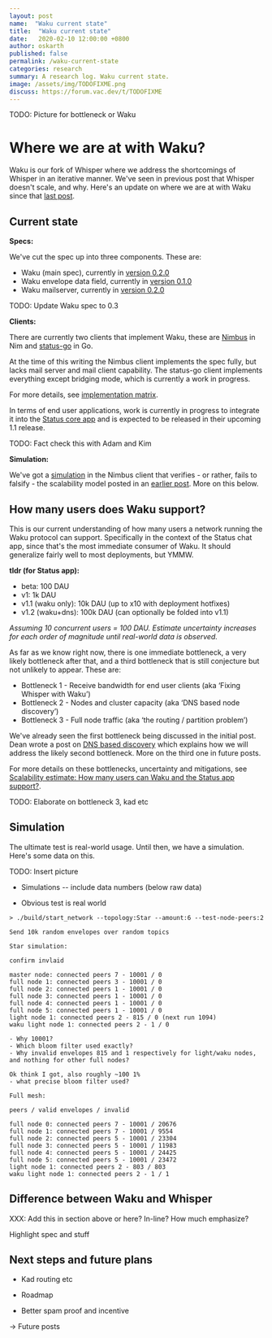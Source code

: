 ```yaml
---
layout: post
name:  "Waku current state"
title:  "Waku current state"
date:   2020-02-10 12:00:00 +0800
author: oskarth
published: false
permalink: /waku-current-state
categories: research
summary: A research log. Waku current state.
image: /assets/img/TODOFIXME.png
discuss: https://forum.vac.dev/t/TODOFIXME
---
```


TODO: Picture for bottleneck or Waku

# Where we are at with Waku?

Waku is our fork of Whisper where we address the shortcomings of Whisper in an iterative manner. We've seen in previous post that Whisper doesn't scale, and why. Here's an update on where we are at with Waku since that [last post](https://vac.dev/fixing-whisper-with-waku).

## Current state

**Specs:**

We've cut the spec up into three components. These are:

- Waku (main spec), currently in [version 0.2.0](https://specs.vac.dev/waku/waku.html)
- Waku envelope data field, currently in [version 0.1.0](https://specs.vac.dev/waku/envelope-data-format.html)
- Waku mailserver, currently in [version 0.2.0](https://specs.vac.dev/waku/mailserver.html)

TODO: Update Waku spec to 0.3

**Clients:**

There are currently two clients that implement Waku, these are [Nimbus](https://github.com/status-im/nimbus/tree/master/waku) in Nim and [status-go](https://github.com/status-im/status-go) in Go.

At the time of this writing the Nimbus client implements the spec fully, but lacks mail server and mail client capability. The status-go client implements everything except bridging mode, which is currently a work in progress.

For more details, see [implementation matrix](https://specs.vac.dev/waku/waku.html#appendix-b-implementation-notes).

In terms of end user applications, work is currently in progress to integrate it into the [Status core app](https://github.com/status-im/status-react/pull/9949) and is expected to be released in their upcoming 1.1 release.

TODO: Fact check this with Adam and Kim

**Simulation:**

We've got a [simulation](https://github.com/status-im/nimbus/tree/master/waku#testing-waku-protocol) in the Nimbus client that verifies - or rather, fails to falsify - the scalability model posted in an [earlier post](https://vac.dev/fixing-whisper-with-waku). More on this below.

## How many users does Waku support?

This is our current understanding of how many users a network running the Waku protocol can support. Specifically in the context of the Status chat app, since that's the most immediate consumer of Waku. It should generalize fairly well to most deployments, but YMMW.

**tldr (for Status app):**
- beta: 100 DAU
- v1: 1k DAU
- v1.1 (waku only): 10k DAU (up to x10 with deployment hotfixes)
- v1.2 (waku+dns): 100k DAU (can optionally be folded into v1.1)

*Assuming 10 concurrent users = 100 DAU. Estimate uncertainty increases for each order of magnitude until real-world data is observed.*

As far as we know right now, there is one immediate bottleneck, a very likely bottleneck after that, and a third bottleneck that is still conjecture but not unlikely to appear. These are:

- Bottleneck 1 - Receive bandwidth for end user clients (aka ‘Fixing Whisper with Waku’)
- Bottleneck 2 - Nodes and cluster capacity (aka ‘DNS based node discovery’)
- Bottleneck 3 - Full node traffic (aka ‘the routing / partition problem’)

We've already seen the first bottleneck being discussed in the initial post. Dean wrote a post on [DNS based discovery](https://vac.dev/dns-based-discovery) which explains how we will address the likely second bottleneck. More on the third one in future posts.

For more details on these bottlenecks, uncertainty and mitigations, see [Scalability estimate: How many users can Waku and the Status app support?](https://discuss.status.im/t/scalability-estimate-how-many-users-can-waku-and-the-status-app-support/1514).

TODO: Elaborate on bottleneck 3, kad etc

## Simulation

The ultimate test is real-world usage. Until then, we have a simulation. Here's some data on this.

TODO: Insert picture

- Simulations
-- include data numbers (below raw data)

- Obvious test is real world

```
> ./build/start_network --topology:Star --amount:6 --test-node-peers:2

Send 10k random envelopes over random topics

Star simulation:

confirm invlaid

master node: connected peers 7 - 10001 / 0
full node 1: connected peers 3 - 10001 / 0
full node 2: connected peers 1 - 10001 / 0
full node 3: connected peers 1 - 10001 / 0
full node 4: connected peers 1 - 10001 / 0
full node 5: connected peers 1 - 10001 / 0 
light node 1: connected peers 2 - 815 / 0 (next run 1094)
waku light node 1: connected peers 2 - 1 / 0

- Why 10001?
- Which bloom filter used exactly?
- Why invalid envelopes 815 and 1 respectively for light/waku nodes, and nothing for other full nodes?

Ok think I got, also roughly ~100 1%
- what precise bloom filter used?

Full mesh:

peers / valid envelopes / invalid

full node 0: connected peers 7 - 10001 / 20676
full node 1: connected peers 7 - 10001 / 9554
full node 2: connected peers 5 - 10001 / 23304
full node 3: connected peers 5 - 10001 / 11983
full node 4: connected peers 5 - 10001 / 24425
full node 5: connected peers 5 - 10001 / 23472
light node 1: connected peers 2 - 803 / 803
waku light node 1: connected peers 2 - 1 / 1

```

## Difference between Waku and Whisper

XXX: Add this in section above or here? In-line? How much emphasize?

Highlight spec and stuff

## Next steps and future plans

- Kad routing etc

- Roadmap

- Better spam proof and incentive

-> Future posts
